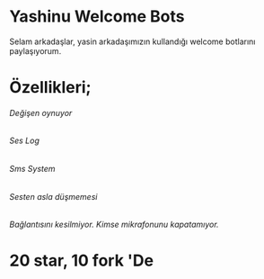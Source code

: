 # Yashinu Welcome Bots

Selam arkadaşlar, yasin arkadaşımızın kullandığı welcome botlarını paylaşıyorum.

# Özellikleri;

###### Değişen oynuyor
###### Ses Log
###### Sms System
###### Sesten asla düşmemesi
###### Bağlantısını kesilmiyor. Kimse mikrafonunu kapatamıyor.

# 20 star, 10 fork 'De
